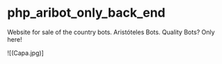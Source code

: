 # php_aribot_only_back_end
Website for sale of the country bots. 
Aristóteles Bots. Quality Bots? Only here!

![(Capa.jpg)]
